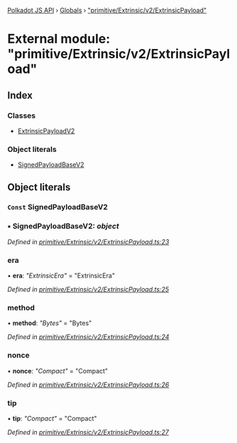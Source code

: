 [Polkadot JS API](../README.md) › [Globals](../globals.md) › ["primitive/Extrinsic/v2/ExtrinsicPayload"](_primitive_extrinsic_v2_extrinsicpayload_.md)

# External module: "primitive/Extrinsic/v2/ExtrinsicPayload"

## Index

### Classes

* [ExtrinsicPayloadV2](../classes/_primitive_extrinsic_v2_extrinsicpayload_.extrinsicpayloadv2.md)

### Object literals

* [SignedPayloadBaseV2](_primitive_extrinsic_v2_extrinsicpayload_.md#const-signedpayloadbasev2)

## Object literals

### `Const` SignedPayloadBaseV2

### ▪ **SignedPayloadBaseV2**: *object*

*Defined in [primitive/Extrinsic/v2/ExtrinsicPayload.ts:23](https://github.com/polkadot-js/api/blob/2875fdf2cf/packages/types/src/primitive/Extrinsic/v2/ExtrinsicPayload.ts#L23)*

###  era

• **era**: *"ExtrinsicEra"* = "ExtrinsicEra"

*Defined in [primitive/Extrinsic/v2/ExtrinsicPayload.ts:25](https://github.com/polkadot-js/api/blob/2875fdf2cf/packages/types/src/primitive/Extrinsic/v2/ExtrinsicPayload.ts#L25)*

###  method

• **method**: *"Bytes"* = "Bytes"

*Defined in [primitive/Extrinsic/v2/ExtrinsicPayload.ts:24](https://github.com/polkadot-js/api/blob/2875fdf2cf/packages/types/src/primitive/Extrinsic/v2/ExtrinsicPayload.ts#L24)*

###  nonce

• **nonce**: *"Compact<Index>"* = "Compact<Index>"

*Defined in [primitive/Extrinsic/v2/ExtrinsicPayload.ts:26](https://github.com/polkadot-js/api/blob/2875fdf2cf/packages/types/src/primitive/Extrinsic/v2/ExtrinsicPayload.ts#L26)*

###  tip

• **tip**: *"Compact<Balance>"* = "Compact<Balance>"

*Defined in [primitive/Extrinsic/v2/ExtrinsicPayload.ts:27](https://github.com/polkadot-js/api/blob/2875fdf2cf/packages/types/src/primitive/Extrinsic/v2/ExtrinsicPayload.ts#L27)*
